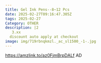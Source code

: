 ```yaml
---
title: Gel Ink Pens--8~12 Pcs
date: 2025-02-27T09:16:47.305Z
tags: 2025-02-27
Category: OTHER
description: |2
   3.xx
  discount auto apply at checkout 
image: img/719rbnqkmzl._ac_sl1500_-1-.jpg
---
```

 https://amzlink.to/az0FjmBrpDALf
AD